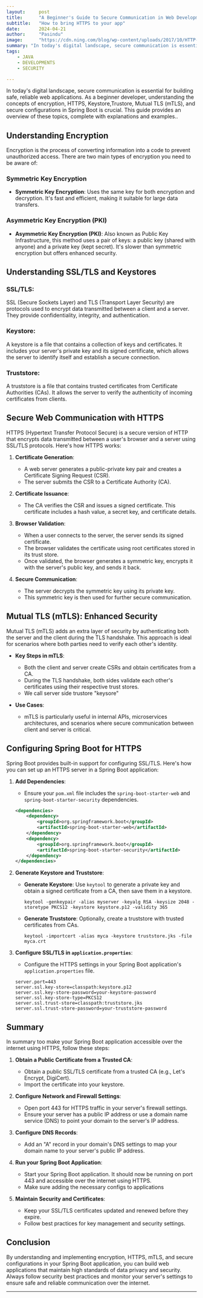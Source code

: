 ```yaml
---
layout:     post
title:      "A Beginner's Guide to Secure Communication in Web Development (SSL/TLS)"
subtitle:   "How to bring HTTPS to your app"
date:       2024-04-21
author:     "Pasindu"
image:      "https://cdn.ning.com/blog/wp-content/uploads/2017/10/HTTP-To-HTTPS.png"
summary: "In today's digital landscape, secure communication is essential for building safe, reliable web applications. As a beginner developer, understanding the concepts of encryption, HTTPS, Keystore,Trustore, Mutual TLS (mTLS), and secure configurations in Spring Boot is crucial. This guide provides an overview of these topics, complete with explanations and examples.. "
tags:
    - JAVA
    - DEVELOPMENTS
    - SECURITY

---
```


In today's digital landscape, secure communication is essential for building safe, reliable web applications. As a beginner developer, understanding the concepts of encryption, HTTPS, Keystore,Trustore, Mutual TLS (mTLS), and secure configurations in Spring Boot is crucial. This guide provides an overview of these topics, complete with explanations and examples..  

## Understanding Encryption

Encryption is the process of converting information into a code to prevent unauthorized access. There are two main types of encryption you need to be aware of:

### Symmetric Key Encryption
- **Symmetric Key Encryption**: Uses the same key for both encryption and decryption. It's fast and efficient, making it suitable for large data transfers.
### Asymmetric Key Encryption (PKI)
- **Asymmetric Key Encryption (PKI)**: Also known as Public Key Infrastructure, this method uses a pair of keys: a public key (shared with anyone) and a private key (kept secret). It's slower than symmetric encryption but offers enhanced security.
## Understanding SSL/TLS and Keystores
### SSL/TLS: 
SSL (Secure Sockets Layer) and TLS (Transport Layer Security) are protocols used to encrypt data transmitted between a client and a server. They provide confidentiality, integrity, and authentication.
### Keystore: 
A keystore is a file that contains a collection of keys and certificates. It includes your server's private key and its signed certificate, which allows the server to identify itself and establish a secure connection.
### Truststore:
A truststore is a file that contains trusted certificates from Certificate Authorities (CAs). It allows the server to verify the authenticity of incoming certificates from clients.

## Secure Web Communication with HTTPS

HTTPS (Hypertext Transfer Protocol Secure) is a secure version of HTTP that encrypts data transmitted between a user's browser and a server using SSL/TLS protocols. Here's how HTTPS works:

1. **Certificate Generation**:
    - A web server generates a public-private key pair and creates a Certificate Signing Request (CSR).
    - The server submits the CSR to a Certificate Authority (CA).

2. **Certificate Issuance**:
    - The CA verifies the CSR and issues a signed certificate. This certificate includes a hash value, a secret key, and certificate details.

3. **Browser Validation**:
    - When a user connects to the server, the server sends its signed certificate.
    - The browser validates the certificate using root certificates stored in its trust store.
    - Once validated, the browser generates a symmetric key, encrypts it with the server's public key, and sends it back.

4. **Secure Communication**:
    - The server decrypts the symmetric key using its private key.
    - This symmetric key is then used for further secure communication.

## Mutual TLS (mTLS): Enhanced Security

Mutual TLS (mTLS) adds an extra layer of security by authenticating both the server and the client during the TLS handshake. This approach is ideal for scenarios where both parties need to verify each other's identity.

- **Key Steps in mTLS**:
    - Both the client and server create CSRs and obtain certificates from a CA.
    - During the TLS handshake, both sides validate each other's certificates using their respective trust stores.
    - We call server side trustore "keysore"

- **Use Cases**:
    - mTLS is particularly useful in internal APIs, microservices architectures, and scenarios where secure communication between client and server is critical.

## Configuring Spring Boot for HTTPS

Spring Boot provides built-in support for configuring SSL/TLS. Here's how you can set up an HTTPS server in a Spring Boot application:

1. **Add Dependencies**:
    - Ensure your `pom.xml` file includes the `spring-boot-starter-web` and `spring-boot-starter-security` dependencies.

    ```xml
    <dependencies>
        <dependency>
            <groupId>org.springframework.boot</groupId>
            <artifactId>spring-boot-starter-web</artifactId>
        </dependency>
        <dependency>
            <groupId>org.springframework.boot</groupId>
            <artifactId>spring-boot-starter-security</artifactId>
        </dependency>
    </dependencies>
    ```

2. **Generate Keystore and Truststore**:
    - **Generate Keystore**: Use `keytool` to generate a private key and obtain a signed certificate from a CA, then save them in a keystore.

        ```shell
        keytool -genkeypair -alias myserver -keyalg RSA -keysize 2048 -storetype PKCS12 -keystore keystore.p12 -validity 365
        ```

    - **Generate Truststore**: Optionally, create a truststore with trusted certificates from CAs.

        ```shell
        keytool -importcert -alias myca -keystore truststore.jks -file myca.crt
        ```

3. **Configure SSL/TLS in `application.properties`**:
    - Configure the HTTPS settings in your Spring Boot application's `application.properties` file.

    ```properties
    server.port=443
    server.ssl.key-store=classpath:keystore.p12
    server.ssl.key-store-password=your-keystore-password
    server.ssl.key-store-type=PKCS12
    server.ssl.trust-store=classpath:truststore.jks
    server.ssl.trust-store-password=your-truststore-password
    ```

## Summary

In summary too make your Spring Boot application accessible over the internet using HTTPS, follow these steps:

1. **Obtain a Public Certificate from a Trusted CA**:
    - Obtain a public SSL/TLS certificate from a trusted CA (e.g., Let's Encrypt, DigiCert).
    - Import the certificate into your keystore.

2. **Configure Network and Firewall Settings**:
    - Open port 443 for HTTPS traffic in your server's firewall settings.
    - Ensure your server has a public IP address or use a domain name service (DNS) to point your domain to the server's IP address.

3. **Configure DNS Records**:
    - Add an "A" record in your domain's DNS settings to map your domain name to your server's public IP address.

4. **Run your Spring Boot Application**: 
    - Start your Spring Boot application. It should now be running on port 443 and accessible over the internet using HTTPS.
    - Make sure adding the necessary configs to applications

6. **Maintain Security and Certificates**:
    - Keep your SSL/TLS certificates updated and renewed before they expire.
    - Follow best practices for key management and security settings.

## Conclusion

By understanding and implementing encryption, HTTPS, mTLS, and secure configurations in your Spring Boot application, you can build web applications that maintain high standards of data privacy and security. Always follow security best practices and monitor your server's settings to ensure safe and reliable communication over the internet.

---
